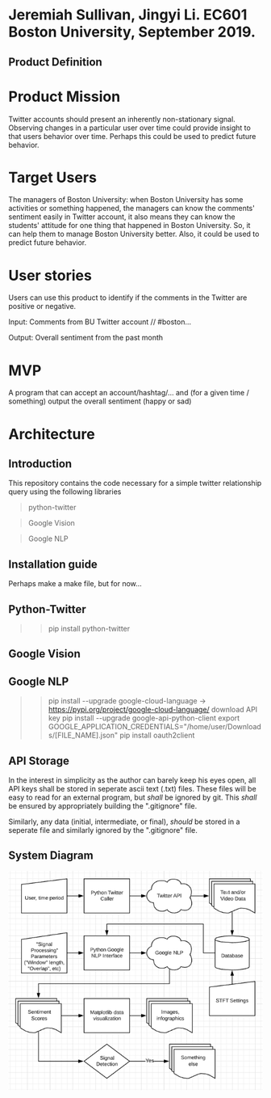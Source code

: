 # Jeremiah Sullivan, Jingyi Li. EC601 Boston University, September 2019. 
## Product Definition

# Product Mission
Twitter accounts should present an inherently non-stationary signal. Observing changes in a particular user over time could provide insight to that users behavior over time. Perhaps this could be used to predict future behavior. 

# Target Users
The managers of Boston University: when Boston University has some activities or something happened, the managers can know the comments' sentiment easily in Twitter account, it also means they can know the students' attitude for one thing that happened in Boston University. So, it can help them to manage Boston University better. Also, it could be used to predict future behavior.

# User stories
Users can use this product to identify if the comments in the Twitter are positive or negative.

Input:  Comments from BU Twitter account // #boston… 

Output: Overall sentiment from the past month

# MVP
A program that can accept an account/hashtag/… and (for a given time / something) output the overall sentiment (happy or sad)

# Architecture 


## Introduction
This repository contains the code necessary for a simple twitter relationship query using the following libraries
> python-twitter

> Google Vision

>  Google NLP

## Installation guide

Perhaps make a make file, but for now... 

## Python-Twitter

>> pip install python-twitter

## Google Vision

## Google NLP
>> pip install --upgrade google-cloud-language -> https://pypi.org/project/google-cloud-language/
>> download API key
>> pip install --upgrade google-api-python-client
>> export GOOGLE_APPLICATION_CREDENTIALS="/home/user/Downloads/[FILE_NAME].json"
>> pip install oauth2client


## API Storage

In the interest in simplicity as the author can barely keep his eyes open, all API keys shall be stored in seperate ascii text (.txt) files. 
These files will be easy to read for an external program, but *shall* be ignored by git. 
This *shall* be ensured by appropriately building the ".gitignore" file. 

Similarly, any data (initial, intermediate, or final), *should* be stored in a seperate file and similarly ignored by the ".gitignore" file.  

## System Diagram 
![](tweet_diagram.png)
